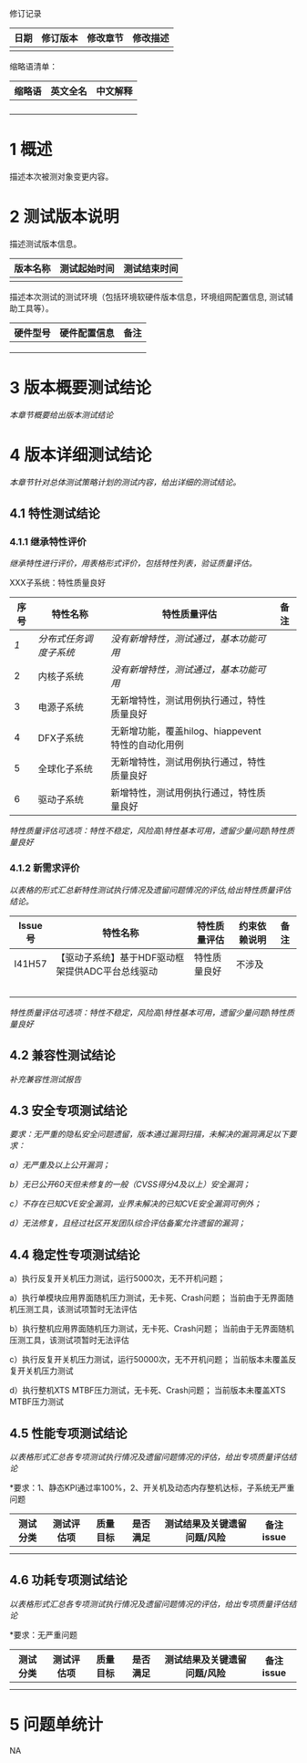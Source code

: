 

修订记录

 

| 日期 | 修订版本 | 修改章节 | 修改描述 |
| ---- | -------- | -------- | -------- |
|      |          |          |          |

缩略语清单： 

| 缩略语 | 英文全名 | 中文解释 |
| ------ | -------- | -------- |
|        |          |          |
|        |          |          |
|        |          |          |
|        |          |          |

# 

# 1   概述

描述本次被测对象变更内容。

# 2   测试版本说明

描述测试版本信息。

| 版本名称 | 测试起始时间 | 测试结束时间 |
| -------- | ------------ | ------------ |
|          |              |              |

描述本次测试的测试环境（包括环境软硬件版本信息，环境组网配置信息, 测试辅助工具等）。

| 硬件型号 | 硬件配置信息 | 备注 |
| -------- | ------------ | ---- |
|          |              |      |
|          |              |      |
|          |              |      |

 

# 3   版本概要测试结论

*本章节概要给出版本测试结论*

# 4   版本详细测试结论

*本章节针对总体测试策略计划的测试内容，给出详细的测试结论。*

## 4.1   特性测试结论



### 4.1.1   继承特性评价

*继承特性进行评价，用表格形式评价，包括特性列表，验证质量评估。*

XXX子系统：特性质量良好

| 序号 | 特性名称    | 特性质量评估                             | 备注 |
| ---- | ----------- | ---------------------------------------- | ---- |
| *1*  | *分布式任务调度子系统* | *没有新增特性，测试通过，基本功能可用* |      |
| 2 | 内核子系统 | *没有新增特性，测试通过，基本功能可用* | |
|  3  | 电源子系统 | 无新增特性，测试用例执行通过，特性质量良好 | |
|  4  | DFX子系统 | 无新增功能，覆盖hilog、hiappevent特性的自动化用例 |      |
|  5  | 全球化子系统 | 无新增特性，测试用例执行通过，特性质量良好 | |
|  6  | 驱动子系统 | 新增特性，测试用例执行通过，特性质量良好 | |

*特性质量评估可选项：特性不稳定，风险高\特性基本可用，遗留少量问题\特性质量良好*

### 4.1.2   新需求评价

*以表格的形式汇总新特性测试执行情况及遗留问题情况的评估,给出特性质量评估结论。*

| lssue号 | 特性名称 | 特性质量评估 | 约束依赖说明 | 备注 |
| ------- | -------- | ------------ | ------------ | ---- |
|    I41H57     |  【驱动子系统】基于HDF驱动框架提供ADC平台总线驱动        |      特性质量良好        |       不涉及       |      |
|         |          |              |              |      |
|         |          |              |              |      |
|         |          |              |              |      |
|         |          |              |              |      |
|         |          |              |              |      |

*特性质量评估可选项：特性不稳定，风险高\特性基本可用，遗留少量问题\特性质量良好*

## 4.2   兼容性测试结论

*补充兼容性测试报告*

## 4.3   安全专项测试结论

*要求：无严重的隐私安全问题遗留，版本通过漏洞扫描，未解决的漏洞满足以下要求：*

*a）无严重及以上公开漏洞；*

*b）无已公开60天但未修复的一般（CVSS得分4及以上）安全漏洞；*

*c）不存在已知CVE安全漏洞，业界未解决的已知CVE安全漏洞可例外；*

*d）无法修复，且经过社区开发团队综合评估备案允许遗留的漏洞；*

## 4.4   稳定性专项测试结论

a）执行反复开关机压力测试，运行5000次，无不开机问题；

a）执行单模块应用界面随机压力测试，无卡死、Crash问题；
当前由于无界面随机压测工具，该测试项暂时无法评估

b）执行整机应用界面随机压力测试，无卡死、Crash问题；
当前由于无界面随机压测工具，该测试项暂时无法评估

c）执行反复开关机压力测试，运行50000次，无不开机问题；
当前版本未覆盖反复开关机压力测试

d）执行整机XTS MTBF压力测试，无卡死、Crash问题；
当前版本未覆盖XTS MTBF压力测试

## 4.5   性能专项测试结论

*以表格形式汇总各专项测试执行情况及遗留问题情况的评估，给出专项质量评估结论*

*要求：1、静态KPI通过率100%，2、开关机及动态内存整机达标，子系统无严重问题

| 测试分类 | 测试评估项 | 质量目标 | 是否满足 | 测试结果及关键遗留问题/风险 | 备注issue |
| -------- | ---------- | -------- | -------- | --------------------------- | --------- |
|          |            |          |          |                             |           |
|          |            |          |          |                             |           |

## 4.6   功耗专项测试结论

*以表格形式汇总各专项测试执行情况及遗留问题情况的评估，给出专项质量评估结论*

*要求：无严重问题

| 测试分类 | 测试评估项 | 质量目标 | 是否满足 | 测试结果及关键遗留问题/风险 | 备注issue |
| -------- | ---------- | -------- | -------- | --------------------------- | --------- |
|          |            |          |          |                             |           |
|          |            |          |          |                             |           |

# 5   问题单统计

NA

